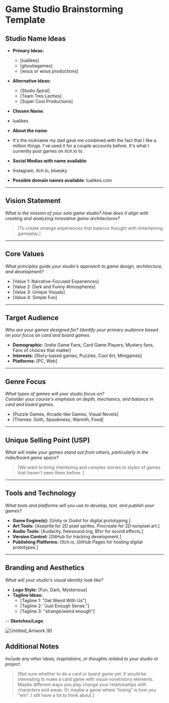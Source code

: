 
# Game Studio Brainstorming Template

## Studio Name Ideas
- **Primary Ideas:**
  - [lualikes]
  - [ghouliagames]
  - [wous or wous productions]
- **Alternative Ideas:**
  - [Studio Spiral]
  - [Team Tres Leches]
  - [Super Cool Productions]

- **Chosen Name**:
- lualikes
- **About the name**:
- It's the nickname my dad gave me combined with the fact that I like a million things. I've used it for a couple accounts before. It's what I currently post games on itch.io to. 
- **Social Medias with name available**:
- Instagram, itch.io, bluesky
- **Possible domain names available**:
lualikes.com 
---

## Vision Statement
*What is the mission of your solo game studio? How does it align with creating and analyzing innovative game architectures?*

> [To create strange experiences that balance thought with entertaining gameplay.]

---

## Core Values
*What principles guide your studio's approach to game design, architecture, and development?*

- [Value 1: Narrative-Focused Experiences]
- [Value 2: Dark and Funny Atmospheres]
- [Value 3: Unique Visuals]
- [Value 4: Simple Fun]

---

## Target Audience
*Who are your games designed for? Identify your primary audience based on your focus on card and board games.*

- **Demographic:** [Indie Game Fans, Card Game Players, Mystery fans, Fans of choices that matter]
- **Interests:** [Story-based games, Puzzles, Cool Art, Minigames]
- **Platforms:** [PC, Web]

---

## Genre Focus
*What types of games will your studio focus on?*  
*Consider your course's emphasis on depth, mechanics, and balance in card and board games.*

- [Puzzle Games, Arcade-like Games, Visual Novels]
- [Themes: Goth, Spookiness, Warmth, Food]

---

## Unique Selling Point (USP)
*What will make your games stand out from others, particularly in the indie/board game space?*

> [We want to bring interesting and complex stories to styles of games that haven't seen them before. ]

---

## Tools and Technology
*What tools and platforms will you use to develop, test, and publish your games?*

- **Game Engine(s):** [Unity or Godot for digital prototyping.]
- **Art Tools:** [Aseprite for 2D pixel sprites. Procreate for 2D nonpixel art.]
- **Audio Tools:** [Audacity, freesound.org, Bfxr for sound effects.]
- **Version Control:** [GitHub for tracking development.]
- **Publishing Platforms:** [Itch.io, GitHub Pages for hosting digital prototypes.]

---

## Branding and Aesthetics
*What will your studio's visual identity look like?*

- **Logo Style:** [Fun, Dark, Mysterious]
- **Tagline Ideas:** 
  - [Tagline 1: "Get Weird With Us"]
  - [Tagline 2: "Just Enough Sense."]
  - [Tagline 3: "strange/weird enough"]

-- **Sketches/Logo**:


![Untitled_Artwork (8)](https://github.com/user-attachments/assets/2fbb3bb7-13a4-4838-bb99-573b0c48e7c0)


## Additional Notes
*Include any other ideas, inspirations, or thoughts related to your studio or project.*

> [Not sure whether to do a card or board game yet. It would be interesting to make a card game with visual novel/story elements. Maybe different ways you play change your relationships with characters and areas. Or maybe a game where “losing” is how you “win”. I still have a lot to think about.]
